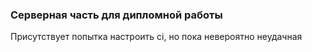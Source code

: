 ### Серверная часть для дипломной работы
Присутствует попытка настроить ci, но пока невероятно неудачная